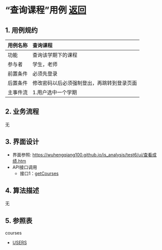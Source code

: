 ﻿<!-- markdownlint-disable MD033-->
<!-- 禁止MD033类型的警告 https://www.npmjs.com/package/markdownlint -->

# “查询课程”用例 [返回](../README.md)
## 1. 用例规约

|用例名称|查询课程|
|-------|:-------------|
|功能|查询该学期下的课程|
|参与者|学生，老师|
|前置条件|必须先登录|
|后置条件|修改密码以后必须强制登出，再跳转到登录页面|
|主事件流| 1.用户选中一个学期 
## 2. 业务流程
无

## 3. 界面设计
- 界面参照: https://wuhengqiang100.github.io/is_analysis/test6/ui/查看成绩.htm
- API接口调用
    - 接口1：[getCourses](../接口/getCourses.md)

## 4. 算法描述 
 无
## 5. 参照表
courses
- [USERS](../数据库设计.md/#courses)
